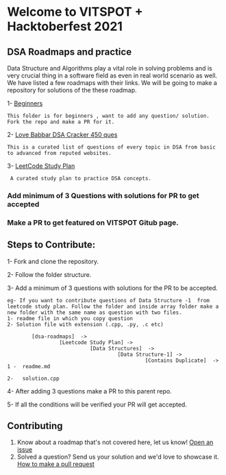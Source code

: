 # Welcome to VITSPOT + Hacktoberfest 2021

## DSA Roadmaps and practice

Data Structure and Algorithms play a vital role in solving problems and is very crucial thing in a software field as even in real world scenario as well.
We have listed a few roadmaps with  their links. We will be going to make a repository for solutions of the these roadmap.

1- [Beginners](https://github.com/baazis/dsa-roadmaps/tree/master/dsa-roadmaps/Beginners)

    This folder is for beginners , want to add any question/ solution. Fork the repo and make a PR for it.

2- [Love Babbar DSA Cracker 450 ques](https://github.com/baazis/dsa-roadmaps/tree/master/dsa-roadmaps/Love%20Babbar%20Questions)

    This is a curated list of questions of every topic in DSA from basic to advanced from reputed websites.

3- [LeetCode Study Plan](https://github.com/baazis/dsa-roadmaps/tree/master/dsa-roadmaps/LeetCode%20Study%20Plan)

     A curated study plan to practice DSA concepts.


### Add minimum of 3 Questions with solutions for PR to get accepted
### Make a PR to get featured on VITSPOT Gitub page.

## Steps to Contribute:

1- Fork and clone the repository.

2- Follow the folder structure.

3- Add a minimum of 3 questions with solutions for the PR to be accepted.

    eg- If you want to contribute questions of Data Structure -1  from leetcode study plan. Follow the folder and inside array folder make a new folder with the same name as question with two files.
    1- readme file in which you copy question
    2- Solution file with extension (.cpp, .py, .c etc)

            [dsa-roadmaps]  ->    
                     [Leetcode Study Plan] -> 
                               [Data Structures]  -> 
                                        [Data Structure-1] -> 
                                                 [Contains Duplicate]  -> 1 -  readme.md                                                            
                                                                          2-   solution.cpp

4- After adding 3 questions make a PR to this parent repo.

5- If all the conditions will be verified your PR will get accepted.


## Contributing 
1. Know about a roadmap that's not covered here, let us know! [Open an issue](https://github.com/vitspot/dsa-roadmaps/issues/new/choose)
2. Solved a question? Send us your solution and we'd love to showcase it. [How to make a pull request](https://docs.github.com/en/github/collaborating-with-pull-requests/proposing-changes-to-your-work-with-pull-requests/creating-a-pull-request)

